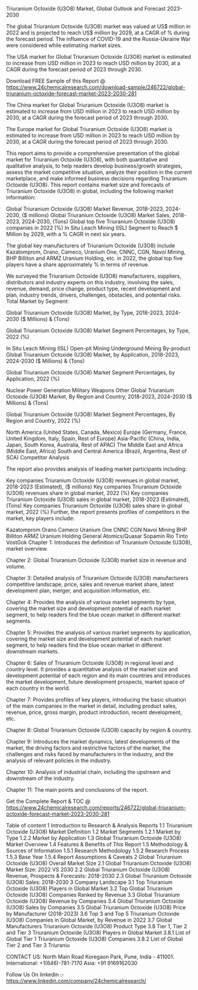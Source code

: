 Triuranium Octoxide (U3O8) Market, Global Outlook and Forecast 2023-2030

The global Triuranium Octoxide (U3O8) market was valued at US$ million in 2022 and is projected to reach US$ million by 2029, at a CAGR of % during the forecast period. The influence of COVID-19 and the Russia-Ukraine War were considered while estimating market sizes.

The USA market for Global Triuranium Octoxide (U3O8) market is estimated to increase from USD million in 2023 to reach USD million by 2030, at a CAGR during the forecast period of 2023 through 2030.

Download FREE Sample of this Report @ https://www.24chemicalresearch.com/download-sample/246722/global-triuranium-octoxide-forecast-market-2023-2030-281

The China market for Global Triuranium Octoxide (U3O8) market is estimated to increase from USD million in 2023 to reach USD million by 2030, at a CAGR during the forecast period of 2023 through 2030.

The Europe market for Global Triuranium Octoxide (U3O8) market is estimated to increase from USD million in 2023 to reach USD million by 2030, at a CAGR during the forecast period of 2023 through 2030.

This report aims to provide a comprehensive presentation of the global market for Triuranium Octoxide (U3O8), with both quantitative and qualitative analysis, to help readers develop business/growth strategies, assess the market competitive situation, analyze their position in the current marketplace, and make informed business decisions regarding Triuranium Octoxide (U3O8). This report contains market size and forecasts of Triuranium Octoxide (U3O8) in global, including the following market information:

Global Triuranium Octoxide (U3O8) Market Revenue, 2018-2023, 2024-2030, ($ millions)
Global Triuranium Octoxide (U3O8) Market Sales, 2018-2023, 2024-2030, (Tons)
Global top five Triuranium Octoxide (U3O8) companies in 2022 (%)
In Situ Leach Mining (ISL) Segment to Reach $ Million by 2029, with a % CAGR in next six years.

The global key manufacturers of Triuranium Octoxide (U3O8) include Kazatomprom, Orano, Cameco, Uranium One, CNNC, CGN, Navoi Mining, BHP Billiton and ARMZ Uranium Holding, etc. in 2022, the global top five players have a share approximately % in terms of revenue.

We surveyed the Triuranium Octoxide (U3O8) manufacturers, suppliers, distributors and industry experts on this industry, involving the sales, revenue, demand, price change, product type, recent development and plan, industry trends, drivers, challenges, obstacles, and potential risks. Total Market by Segment:

Global Triuranium Octoxide (U3O8) Market, by Type, 2018-2023, 2024-2030 ($ Millions) & (Tons)

Global Triuranium Octoxide (U3O8) Market Segment Percentages, by Type, 2022 (%)

In Situ Leach Mining (ISL)
Open-pit Mining
Underground Mining
By-product
Global Triuranium Octoxide (U3O8) Market, by Application, 2018-2023, 2024-2030 ($ Millions) & (Tons)

Global Triuranium Octoxide (U3O8) Market Segment Percentages, by Application, 2022 (%)

Nuclear Power Generation
Military Weapons
Other
Global Triuranium Octoxide (U3O8) Market, By Region and Country, 2018-2023, 2024-2030 ($ Millions) & (Tons)

Global Triuranium Octoxide (U3O8) Market Segment Percentages, By Region and Country, 2022 (%)

North America (United States, Canada, Mexico)
Europe (Germany, France, United Kingdom, Italy, Spain, Rest of Europe)
Asia-Pacific (China, India, Japan, South Korea, Australia, Rest of APAC)
The Middle East and Africa (Middle East, Africa)
South and Central America (Brazil, Argentina, Rest of SCA)
Competitor Analysis

The report also provides analysis of leading market participants including:

Key companies Triuranium Octoxide (U3O8) revenues in global market, 2018-2023 (Estimated), ($ millions)
Key companies Triuranium Octoxide (U3O8) revenues share in global market, 2022 (%)
Key companies Triuranium Octoxide (U3O8) sales in global market, 2018-2023 (Estimated), (Tons)
Key companies Triuranium Octoxide (U3O8) sales share in global market, 2022 (%)
Further, the report presents profiles of competitors in the market, key players include:

Kazatomprom
Orano
Cameco
Uranium One
CNNC
CGN
Navoi Mining
BHP Billiton
ARMZ Uranium Holding
General Atomics/Quasar
Sopamin
Rio Tinto
VostGok
Chapter 1: Introduces the definition of Triuranium Octoxide (U3O8), market overview.

Chapter 2: Global Triuranium Octoxide (U3O8) market size in revenue and volume.

Chapter 3: Detailed analysis of Triuranium Octoxide (U3O8) manufacturers competitive landscape, price, sales and revenue market share, latest development plan, merger, and acquisition information, etc.

Chapter 4: Provides the analysis of various market segments by type, covering the market size and development potential of each market segment, to help readers find the blue ocean market in different market segments.

Chapter 5: Provides the analysis of various market segments by application, covering the market size and development potential of each market segment, to help readers find the blue ocean market in different downstream markets.

Chapter 6: Sales of Triuranium Octoxide (U3O8) in regional level and country level. It provides a quantitative analysis of the market size and development potential of each region and its main countries and introduces the market development, future development prospects, market space of each country in the world.

Chapter 7: Provides profiles of key players, introducing the basic situation of the main companies in the market in detail, including product sales, revenue, price, gross margin, product introduction, recent development, etc.

Chapter 8: Global Triuranium Octoxide (U3O8) capacity by region & country.

Chapter 9: Introduces the market dynamics, latest developments of the market, the driving factors and restrictive factors of the market, the challenges and risks faced by manufacturers in the industry, and the analysis of relevant policies in the industry.

Chapter 10: Analysis of industrial chain, including the upstream and downstream of the industry.

Chapter 11: The main points and conclusions of the report.

Get the Complete Report & TOC @ https://www.24chemicalresearch.com/reports/246722/global-triuranium-octoxide-forecast-market-2023-2030-281

Table of content
1 Introduction to Research & Analysis Reports
1.1 Triuranium Octoxide (U3O8) Market Definition
1.2 Market Segments
1.2.1 Market by Type
1.2.2 Market by Application
1.3 Global Triuranium Octoxide (U3O8) Market Overview
1.4 Features & Benefits of This Report
1.5 Methodology & Sources of Information
1.5.1 Research Methodology
1.5.2 Research Process
1.5.3 Base Year
1.5.4 Report Assumptions & Caveats
2 Global Triuranium Octoxide (U3O8) Overall Market Size
2.1 Global Triuranium Octoxide (U3O8) Market Size: 2022 VS 2030
2.2 Global Triuranium Octoxide (U3O8) Revenue, Prospects & Forecasts: 2018-2030
2.3 Global Triuranium Octoxide (U3O8) Sales: 2018-2030
3 Company Landscape
3.1 Top Triuranium Octoxide (U3O8) Players in Global Market
3.2 Top Global Triuranium Octoxide (U3O8) Companies Ranked by Revenue
3.3 Global Triuranium Octoxide (U3O8) Revenue by Companies
3.4 Global Triuranium Octoxide (U3O8) Sales by Companies
3.5 Global Triuranium Octoxide (U3O8) Price by Manufacturer (2018-2023)
3.6 Top 3 and Top 5 Triuranium Octoxide (U3O8) Companies in Global Market, by Revenue in 2022
3.7 Global Manufacturers Triuranium Octoxide (U3O8) Product Type
3.8 Tier 1, Tier 2 and Tier 3 Triuranium Octoxide (U3O8) Players in Global Market
3.8.1 List of Global Tier 1 Triuranium Octoxide (U3O8) Companies
3.8.2 List of Global Tier 2 and Tier 3 Triuraniu

CONTACT US:
North Main Road Koregaon Park, Pune, India - 411001.
International: +1(646)-781-7170
Asia: +91 9169162030

Follow Us On linkedin :- https://www.linkedin.com/company/24chemicalresearch/
